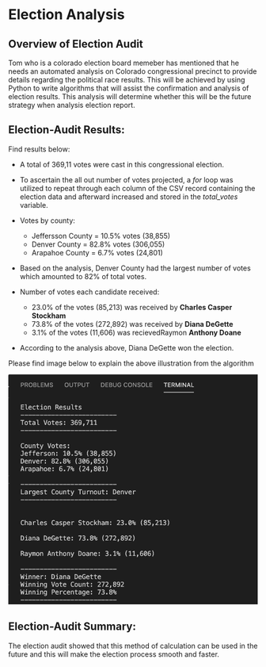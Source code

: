 # Election Analysis

## Overview of Election Audit

Tom who is a colorado election board memeber has mentioned that he needs an automated analysis on Colorado congressional precinct to provide details regarding the political race results. This will be achieved by using Python to write algorithms that will assist the confirmation and analysis of election results. This analysis will determine whether this will be the future strategy when analysis election report.

## Election-Audit Results:

Find results below:

*  A total of 369,11 votes were cast in this congressional election. 
*  To ascertain the all out number of votes projected, a *for* loop was utilized to repeat through each column of the CSV record containing the election data and afterward increased and stored in the *total_votes* variable.
*  Votes by county:
    - Jeffersson County = 10.5% votes (38,855)
    - Denver County = 82.8% votes (306,055)
    - Arapahoe County = 6.7% votes (24,801)
* Based on the analysis, Denver County had the largest number of votes which amounted to 82% of total votes.

* Number of votes each candidate received:  
    - 23.0% of the votes (85,213) was received by **Charles Casper Stockham**
    - 73.8% of the votes (272,892) was received by **Diana DeGette**
    - 3.1% of the votes (11,606) was recievedRaymon **Anthony Doane**
* According to the analysis above, Diana DeGette won the election.

 Please find image below to explain the above illustration from the algorithm

![screenshot terminal output](https://github.com/YanLuong/Election_Analysis/blob/main/Resources/Terminal%20Output%20Of%20Results.png)


## Election-Audit Summary: 

The election audit showed that this method of calculation can be used in the future and this will make the election process smooth and faster. 
